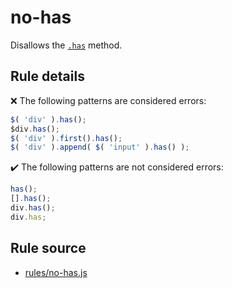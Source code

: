 # no-has

Disallows the [`.has`](https://api.jquery.com/has/) method.

## Rule details

❌ The following patterns are considered errors:
```js
$( 'div' ).has();
$div.has();
$( 'div' ).first().has();
$( 'div' ).append( $( 'input' ).has() );
```

✔️ The following patterns are not considered errors:
```js
has();
[].has();
div.has();
div.has;
```
## Rule source

* [rules/no-has.js](../src/rules/no-has.js)
